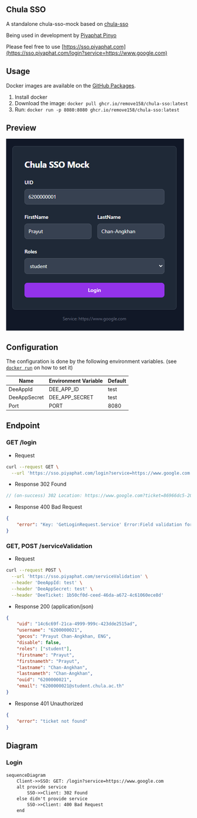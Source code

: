 ## Chula SSO

A standalone chula-sso-mock based on [chula-sso](https://account.it.chula.ac.th/wiki/doku.php?id=how_does_it_work)

Being used in development by [Piyaphat Pinyo](https://www.github.com/remove158)

Please feel free to use [https://sso.piyaphat.com](https://sso.piyaphat.com/login?service=https://www.google.com)

## Usage

Docker images are available on the [GitHub Packages](https://github.com/remove158/chula-sso/pkgs/container/chula-sso).

1. Install docker
2. Download the image: `docker pull ghcr.io/remove158/chula-sso:latest`
3. Run: `docker run -p 8080:8080 ghcr.io/remove158/chula-sso:latest`

## Preview

![img](./preview-1.png)

## Configuration

The configuration is done by the following environment variables. (see [`docker run`](https://docs.docker.com/engine/reference/commandline/run/#set-environment-variables--e---env---env-file) on how to set it)

| Name         | Environment Variable | Default |
| ------------ | -------------------- | ------- |
| DeeAppId     | DEE_APP_ID           | test    |
| DeeAppSecret | DEE_APP_SECRET       | test    |
| Port         | PORT                 | 8080    |

## Endpoint

### GET /login

-   Request

```sh
curl --request GET \
  --url 'https://sso.piyaphat.com/login?service=https://www.google.com'
```

-   Response 302 Found

```js
// (on-success) 302 Location: https://www.google.com?ticket=86966dc5-2049-428f-88fe-2d78a5985d38
```

-   Response 400 Bad Request

```json
{
    "error": "Key: 'GetLoginRequest.Service' Error:Field validation for 'Service' failed on the 'required' tag"
}
```

### GET, POST /serviceValidation

-   Request

```sh
curl --request POST \
  --url 'https://sso.piyaphat.com/serviceValidation' \
  --header 'DeeAppId: test' \
  --header 'DeeAppSecret: test' \
  --header 'DeeTicket: 1b50cf0d-ceed-46da-a672-4c61060ece8d'
```

-   Response 200 (application/json)

```json
{
    "uid": "14c6c69f-21ca-4999-999c-423dde2515ad",
    "username": "6200000021",
    "gecos": "Prayut Chan-Angkhan, ENG",
    "disable": false,
    "roles": ["student"],
    "firstname": "Prayut",
    "firstnameth": "Prayut",
    "lastname": "Chan-Angkhan",
    "lastnameth": "Chan-Angkhan",
    "ouid": "6200000021",
    "email": "6200000021@student.chula.ac.th"
}
```

-   Response 401 Unauthorized

```json
{
    "error": "ticket not found"
}
```

## Diagram

### Login

```mermaid
sequenceDiagram
    Client->>SSO: GET: /login?service=https://www.google.com
    alt provide service
        SSO->>Client: 302 Found
    else didn't provide service
        SSO->>Client: 400 Bad Request
    end
```
